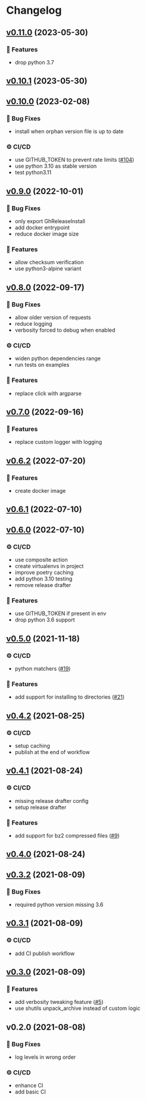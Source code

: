 # Changelog

<a name="v0.11.0"></a>

## [v0.11.0](https://github.com/jooola/gh-release-install/compare/v0.10.1...v0.11.0) (2023-05-30)

### :rocket: Features

- drop python 3.7

<a name="v0.10.1"></a>

## [v0.10.1](https://github.com/jooola/gh-release-install/compare/v0.10.0...v0.10.1) (2023-05-30)

<a name="v0.10.0"></a>

## [v0.10.0](https://github.com/jooola/gh-release-install/compare/v0.9.0...v0.10.0) (2023-02-08)

### :bug: Bug Fixes

- install when orphan version file is up to date

### :gear: CI/CD

- use GITHUB_TOKEN to prevent rate limits ([#104](https://github.com/jooola/gh-release-install/issues/104))
- use python 3.10 as stable version
- test python3.11

<a name="v0.9.0"></a>

## [v0.9.0](https://github.com/jooola/gh-release-install/compare/v0.8.0...v0.9.0) (2022-10-01)

### :bug: Bug Fixes

- only export GhReleaseInstall
- add docker entrypoint
- reduce docker image size

### :rocket: Features

- allow checksum verification
- use python3-alpine variant

<a name="v0.8.0"></a>

## [v0.8.0](https://github.com/jooola/gh-release-install/compare/v0.7.0...v0.8.0) (2022-09-17)

### :bug: Bug Fixes

- allow older version of requests
- reduce logging
- verbosity forced to debug when enabled

### :gear: CI/CD

- widen python dependencies range
- run tests on examples

### :rocket: Features

- replace click with argparse

<a name="v0.7.0"></a>

## [v0.7.0](https://github.com/jooola/gh-release-install/compare/v0.6.2...v0.7.0) (2022-09-16)

### :rocket: Features

- replace custom logger with logging

<a name="v0.6.2"></a>

## [v0.6.2](https://github.com/jooola/gh-release-install/compare/v0.6.1...v0.6.2) (2022-07-20)

### :rocket: Features

- create docker image

<a name="v0.6.1"></a>

## [v0.6.1](https://github.com/jooola/gh-release-install/compare/v0.6.0...v0.6.1) (2022-07-10)

<a name="v0.6.0"></a>

## [v0.6.0](https://github.com/jooola/gh-release-install/compare/v0.5.0...v0.6.0) (2022-07-10)

### :gear: CI/CD

- use composite action
- create virtualenvs in project
- improve poetry caching
- add python 3.10 testing
- remove release drafter

### :rocket: Features

- use GITHUB_TOKEN if present in env
- drop python 3.6 support

<a name="v0.5.0"></a>

## [v0.5.0](https://github.com/jooola/gh-release-install/compare/v0.4.2...v0.5.0) (2021-11-18)

### :gear: CI/CD

- python matchers ([#19](https://github.com/jooola/gh-release-install/issues/19))

### :rocket: Features

- add support for installing to directories ([#21](https://github.com/jooola/gh-release-install/issues/21))

<a name="v0.4.2"></a>

## [v0.4.2](https://github.com/jooola/gh-release-install/compare/v0.4.1...v0.4.2) (2021-08-25)

### :gear: CI/CD

- setup caching
- publish at the end of workflow

<a name="v0.4.1"></a>

## [v0.4.1](https://github.com/jooola/gh-release-install/compare/v0.4.0...v0.4.1) (2021-08-24)

### :gear: CI/CD

- missing release drafter config
- setup release drafter

### :rocket: Features

- add support for bz2 compressed files ([#9](https://github.com/jooola/gh-release-install/issues/9))

<a name="v0.4.0"></a>

## [v0.4.0](https://github.com/jooola/gh-release-install/compare/v0.3.2...v0.4.0) (2021-08-24)

<a name="v0.3.2"></a>

## [v0.3.2](https://github.com/jooola/gh-release-install/compare/v0.3.1...v0.3.2) (2021-08-09)

### :bug: Bug Fixes

- required python version missing 3.6

<a name="v0.3.1"></a>

## [v0.3.1](https://github.com/jooola/gh-release-install/compare/v0.3.0...v0.3.1) (2021-08-09)

### :gear: CI/CD

- add CI publish workflow

<a name="v0.3.0"></a>

## [v0.3.0](https://github.com/jooola/gh-release-install/compare/v0.2.0...v0.3.0) (2021-08-09)

### :rocket: Features

- add verbosity tweaking feature ([#5](https://github.com/jooola/gh-release-install/issues/5))
- use shutils unpack_archive instead of custom logic

<a name="v0.2.0"></a>

## v0.2.0 (2021-08-08)

### :bug: Bug Fixes

- log levels in wrong order

### :gear: CI/CD

- enhance CI
- add basic CI
